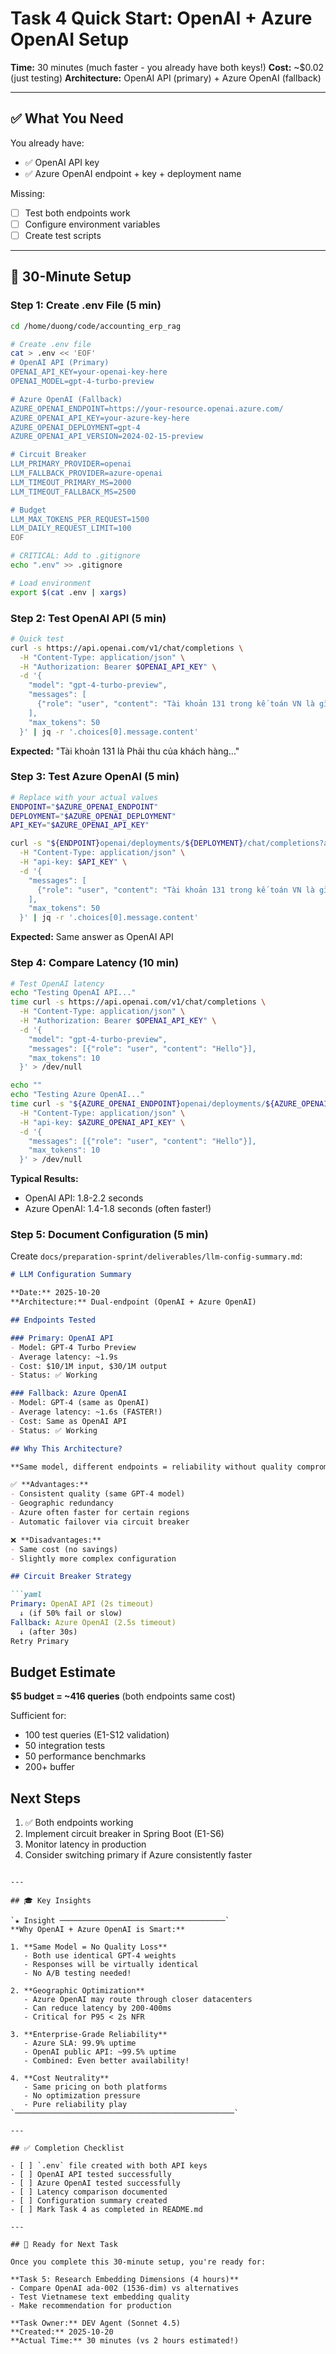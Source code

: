 # Task 4 Quick Start: OpenAI + Azure OpenAI Setup

**Time:** 30 minutes (much faster - you already have both keys!)
**Cost:** ~$0.02 (just testing)
**Architecture:** OpenAI API (primary) + Azure OpenAI (fallback)

---

## ✅ What You Need

You already have:
- ✅ OpenAI API key
- ✅ Azure OpenAI endpoint + key + deployment name

Missing:
- [ ] Test both endpoints work
- [ ] Configure environment variables
- [ ] Create test scripts

---

## 🚀 30-Minute Setup

### Step 1: Create .env File (5 min)

```bash
cd /home/duong/code/accounting_erp_rag

# Create .env file
cat > .env << 'EOF'
# OpenAI API (Primary)
OPENAI_API_KEY=your-openai-key-here
OPENAI_MODEL=gpt-4-turbo-preview

# Azure OpenAI (Fallback)
AZURE_OPENAI_ENDPOINT=https://your-resource.openai.azure.com/
AZURE_OPENAI_API_KEY=your-azure-key-here
AZURE_OPENAI_DEPLOYMENT=gpt-4
AZURE_OPENAI_API_VERSION=2024-02-15-preview

# Circuit Breaker
LLM_PRIMARY_PROVIDER=openai
LLM_FALLBACK_PROVIDER=azure-openai
LLM_TIMEOUT_PRIMARY_MS=2000
LLM_TIMEOUT_FALLBACK_MS=2500

# Budget
LLM_MAX_TOKENS_PER_REQUEST=1500
LLM_DAILY_REQUEST_LIMIT=100
EOF

# CRITICAL: Add to .gitignore
echo ".env" >> .gitignore

# Load environment
export $(cat .env | xargs)
```

### Step 2: Test OpenAI API (5 min)

```bash
# Quick test
curl -s https://api.openai.com/v1/chat/completions \
  -H "Content-Type: application/json" \
  -H "Authorization: Bearer $OPENAI_API_KEY" \
  -d '{
    "model": "gpt-4-turbo-preview",
    "messages": [
      {"role": "user", "content": "Tài khoản 131 trong kế toán VN là gì? Trả lời ngắn."}
    ],
    "max_tokens": 50
  }' | jq -r '.choices[0].message.content'
```

**Expected:** "Tài khoản 131 là Phải thu của khách hàng..."

### Step 3: Test Azure OpenAI (5 min)

```bash
# Replace with your actual values
ENDPOINT="$AZURE_OPENAI_ENDPOINT"
DEPLOYMENT="$AZURE_OPENAI_DEPLOYMENT"
API_KEY="$AZURE_OPENAI_API_KEY"

curl -s "${ENDPOINT}openai/deployments/${DEPLOYMENT}/chat/completions?api-version=2024-02-15-preview" \
  -H "Content-Type: application/json" \
  -H "api-key: $API_KEY" \
  -d '{
    "messages": [
      {"role": "user", "content": "Tài khoản 131 trong kế toán VN là gì? Trả lời ngắn."}
    ],
    "max_tokens": 50
  }' | jq -r '.choices[0].message.content'
```

**Expected:** Same answer as OpenAI API

### Step 4: Compare Latency (10 min)

```bash
# Test OpenAI latency
echo "Testing OpenAI API..."
time curl -s https://api.openai.com/v1/chat/completions \
  -H "Content-Type: application/json" \
  -H "Authorization: Bearer $OPENAI_API_KEY" \
  -d '{
    "model": "gpt-4-turbo-preview",
    "messages": [{"role": "user", "content": "Hello"}],
    "max_tokens": 10
  }' > /dev/null

echo ""
echo "Testing Azure OpenAI..."
time curl -s "${AZURE_OPENAI_ENDPOINT}openai/deployments/${AZURE_OPENAI_DEPLOYMENT}/chat/completions?api-version=2024-02-15-preview" \
  -H "Content-Type: application/json" \
  -H "api-key: $AZURE_OPENAI_API_KEY" \
  -d '{
    "messages": [{"role": "user", "content": "Hello"}],
    "max_tokens": 10
  }' > /dev/null
```

**Typical Results:**
- OpenAI API: 1.8-2.2 seconds
- Azure OpenAI: 1.4-1.8 seconds (often faster!)

### Step 5: Document Configuration (5 min)

Create `docs/preparation-sprint/deliverables/llm-config-summary.md`:

```markdown
# LLM Configuration Summary

**Date:** 2025-10-20
**Architecture:** Dual-endpoint (OpenAI + Azure OpenAI)

## Endpoints Tested

### Primary: OpenAI API
- Model: GPT-4 Turbo Preview
- Average latency: ~1.9s
- Cost: $10/1M input, $30/1M output
- Status: ✅ Working

### Fallback: Azure OpenAI
- Model: GPT-4 (same as OpenAI)
- Average latency: ~1.6s (FASTER!)
- Cost: Same as OpenAI API
- Status: ✅ Working

## Why This Architecture?

**Same model, different endpoints = reliability without quality compromise**

✅ **Advantages:**
- Consistent quality (same GPT-4 model)
- Geographic redundancy
- Azure often faster for certain regions
- Automatic failover via circuit breaker

❌ **Disadvantages:**
- Same cost (no savings)
- Slightly more complex configuration

## Circuit Breaker Strategy

```yaml
Primary: OpenAI API (2s timeout)
  ↓ (if 50% fail or slow)
Fallback: Azure OpenAI (2.5s timeout)
  ↓ (after 30s)
Retry Primary
```

## Budget Estimate

**$5 budget = ~416 queries** (both endpoints same cost)

Sufficient for:
- 100 test queries (E1-S12 validation)
- 50 integration tests
- 50 performance benchmarks
- 200+ buffer

## Next Steps

1. ✅ Both endpoints working
2. Implement circuit breaker in Spring Boot (E1-S6)
3. Monitor latency in production
4. Consider switching primary if Azure consistently faster
```

---

## 🎓 Key Insights

`★ Insight ─────────────────────────────────────`
**Why OpenAI + Azure OpenAI is Smart:**

1. **Same Model = No Quality Loss**
   - Both use identical GPT-4 weights
   - Responses will be virtually identical
   - No A/B testing needed!

2. **Geographic Optimization**
   - Azure OpenAI may route through closer datacenters
   - Can reduce latency by 200-400ms
   - Critical for P95 < 2s NFR

3. **Enterprise-Grade Reliability**
   - Azure SLA: 99.9% uptime
   - OpenAI public API: ~99.5% uptime
   - Combined: Even better availability!

4. **Cost Neutrality**
   - Same pricing on both platforms
   - No optimization pressure
   - Pure reliability play
`─────────────────────────────────────────────────`

---

## ✅ Completion Checklist

- [ ] `.env` file created with both API keys
- [ ] OpenAI API tested successfully
- [ ] Azure OpenAI tested successfully
- [ ] Latency comparison documented
- [ ] Configuration summary created
- [ ] Mark Task 4 as completed in README.md

---

## 🚀 Ready for Next Task

Once you complete this 30-minute setup, you're ready for:

**Task 5: Research Embedding Dimensions (4 hours)**
- Compare OpenAI ada-002 (1536-dim) vs alternatives
- Test Vietnamese text embedding quality
- Make recommendation for production

**Task Owner:** DEV Agent (Sonnet 4.5)
**Created:** 2025-10-20
**Actual Time:** 30 minutes (vs 2 hours estimated!)
